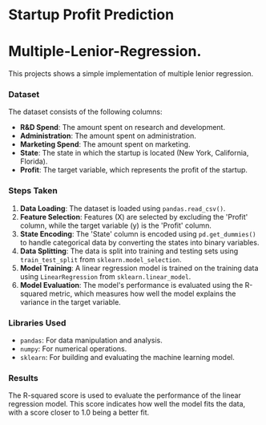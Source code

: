 # Startup Profit Prediction
# Multiple-Lenior-Regression.
This projects shows a simple implementation of multiple lenior regression.

### Dataset

The dataset consists of the following columns:

- **R&D Spend**: The amount spent on research and development.
- **Administration**: The amount spent on administration.
- **Marketing Spend**: The amount spent on marketing.
- **State**: The state in which the startup is located (New York, California, Florida).
- **Profit**: The target variable, which represents the profit of the startup.

### Steps Taken

1. **Data Loading**: The dataset is loaded using `pandas.read_csv()`.
2. **Feature Selection**: Features (X) are selected by excluding the 'Profit' column, while the target variable (y) is the 'Profit' column.
3. **State Encoding**: The 'State' column is encoded using `pd.get_dummies()` to handle categorical data by converting the states into binary variables.
4. **Data Splitting**: The data is split into training and testing sets using `train_test_split` from `sklearn.model_selection`.
5. **Model Training**: A linear regression model is trained on the training data using `LinearRegression` from `sklearn.linear_model`.
6. **Model Evaluation**: The model's performance is evaluated using the R-squared metric, which measures how well the model explains the variance in the target variable.

### Libraries Used

- `pandas`: For data manipulation and analysis.
- `numpy`: For numerical operations.
- `sklearn`: For building and evaluating the machine learning model.

### Results

The R-squared score is used to evaluate the performance of the linear regression model. This score indicates how well the model fits the data, with a score closer to 1.0 being a better fit.
